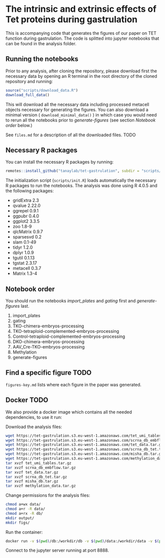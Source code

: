 
# The intrinsic and extrinsic effects of Tet proteins during gastrulation

<!-- badges: start -->
<!-- badges: end -->

This is accompanying code that generates the figures of our paper on TET function during gastrulation. The code is splitted into jupyter notebooks that can be found in the analysis folder.

## Running the notebooks

Prior to any analysis, after cloning the repository, please download first the necessary data by opening an R terminal in the root directory of the cloned repository and running:

```r
source("scripts/download_data.R")
download_full_data()
```

This will download all the necessary data including processed metacell objects necessary for generating the figures. You can also download a minimal version ( `download_minimal_data()` ) in which case you would need to rerun all the notebooks prior to _generate-figures_ (see section *Notebook order* below.)

See `files.md` for a description of all the downloaded files. TODO


## Necessary R packages

You can install the necessary R packages by running:

```r
remotes::install_github("tanaylab/tet-gastrulation", subdir = "scripts/tet.gastru")
```

The initialization script (`scripts/init.R`) loads automatically the necessary R packages to run the notebooks. The analysis was done using R 4.0.5 and the following packages:

- gridExtra 2.3
- qvalue 2.22.0
- ggrepel 0.9.1
- ggpubr 0.4.0   
- ggplot2 3.3.5
- zoo 1.8-9
- qlcMatrix 0.9.7
- sparsesvd 0.2  
- slam 0.1-49
- tidyr 1.2.0
- dplyr 1.0.9
- tgutil 0.1.13  
- tgstat 2.3.17
- metacell 0.3.7
- Matrix 1.3-4

## Notebook order 

You should run the notebooks _import_plates_ and _gating_ first and _generate-figures_ last.

1. import_plates
2. gating
3. TKO-chimera-embryos-processing
4. TKO-tetraploid-complemented-embryos-processing
5. Control-tetraploid-complemented-embryos-processing
6. DKO-chimera-embryos-processing
7. AAV_Cre-TKO-embryos-processing
8. Methylation
9. generate-figures

## Find a specific figure TODO

`figures-key.md` lists where each figure in the paper was generated. 

## Docker TODO

We also provide a docker image which contains all the needed dependencies, to use it run:

Download the analysis files: 

```bash
wget https://tet-gastrulation.s3.eu-west-1.amazonaws.com/tet_umi_tables.tar.gz
wget https://tet-gastrulation.s3.eu-west-1.amazonaws.com/scrna_db_embflow.tar.gz
wget https://tet-gastrulation.s3.eu-west-1.amazonaws.com/tet_data.tar.gz
wget https://tet-gastrulation.s3.eu-west-1.amazonaws.com/scrna_db_tet.tar.gz
wget https://tet-gastrulation.s3.eu-west-1.amazonaws.com/misha_db.tar.gz
wget https://tet-gastrulation.s3.eu-west-1.amazonaws.com/methylation_data.tar.gz
tar xvzf tet_umi_tables.tar.gz
tar xvzf scrna_db_embflow.tar.gz
tar xvzf tet_data.tar.gz
tar xvzf scrna_db_tet.tar.gz
tar xvzf misha_db.tar.gz
tar xvzf methylation_data.tar.gz
```

Change permissions for the analysis files:

```bash
chmod a+wx data/
chmod a+r -R data/
chmod a+rx -R db/
mkdir output/
mkdir figs/
```

Run the container:

```bash
docker run -v $(pwd)/db:/workdir/db -v $(pwd)/data:/workdir/data -v $(pwd)/scrna_db:/workdir/scrna_db -v $(pwd)/output:/workdir/output -v $(pwd)/figs:/workdir/figs  -ti -p 8888:8888 tanaylab/tet-gastrulation
```

Connect to the jupyter server running at port 8888.




